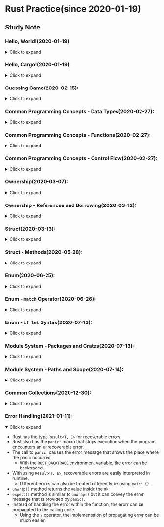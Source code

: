 # Rust Practice(since 2020-01-19)
## Study Note
### Hello, World!(2020-01-19):
<details>
  <summary>Click to expand</summary>

- Uses `rustup` to install the latest version of Rust.
- Rust files always end with the _.rs_ extension.
- Uses `rustc` to compile rust files.
- Functions start with a `fn` keyword.
  - Parameters go inside parenthesis, `()`.
  - The function body is wrapped in curly brakets, `{}`.
- Rust uses four spaces rather than a tab.
- Using a `!` means calling a macro instead of a function.
  - `println!` is a macro that prints a string to the screen.
- Strings use double quotes, `"string"`.
- Uses `;` to end lines

</details>

### Hello, Cargo!(2020-01-19):
<details>
  <summary>Click to expand</summary>

- Cargo is Rust`s build system and package manager.
- Uses `cargo` to make a new project.
  - `cargo build` to build a cargo project.
    - `--release` option does a compilation with some optimizations.
  - `cargo run` to build and run.
  - `cargo check` to check a project without generating a binary.

</details>

### Guessing Game(2020-02-15):
<details>
  <summary>Click to expand</summary>

- `prelude` library is automatically included to every rust program while compiling them.
- To use other types or functions not in the prelude, they must be brought with a `use` statement.
  - `io` library comes from the standard library `std` and does input/output functions.
- To create a variable, use a `let` statement.
- In Rust, variables are immutable by default.
  - Use `mut` before the variable name to make a variable mutable.
- `//` syntax starts a comment until the end of the line.
- `String` type is provided by the standard library.
  - UTF-8 encoded bit of text.
- `::` syntax indicates that an associated function follows.
- Calls `read_line` to get input from the user.
- `&` indicates that this argument is a reference.
  - References are immutable by default.
  - Uses `&mut` to make it mutable.
- When using the `.foo()` syntax, it is best to divide it.
- `read_line` method returns a value with the `io::Result` type.
  - The `Result` types are enumerations. (`Ok` when successful / `Err` when failed)
  - If the instance of `io::Result` is an `Err` value, `expect` will cause to crash the program and display the message that passed as an argument.
- `{}` is a placeholder for printing values.
- Before using external crates, they must be included into the `[dependencies]` section in `.toml` file.
  - Cargo understands Semantic Versioning.
  - e.g) `^0.5.5^ means any version that has a public API compatible with version 0.5.5.
- With `cargo doc --open`, documentation is built and  provided by all of dependencies within it.
- `std::cmp::Ordering` type is another enum. (Less, Greter, and Equal)
  - The `cmp` method compares two values.
- A `match` expression is made up of arms.
  - Each arm consists of a pattern, the `match` looks through each arm's pattern in turn.
- Rust has a strong, static type system, but it also has type inference.
- Rust allows to shadow the previous value with a new one.
- The `parse` method on strings parses a string into some kind of number.
- The `loop` keyword creates an infinite loop.
- Adds `break` to quit the loop.

</details>

### Common Programming Concepts - Data Types(2020-02-27):
<details>
  <summary>Click to expand</summary>

- Rust has a set of _keywords_ that are reserved for use by the language only.
  - Link: [Reference](https://doc.rust-lang.org/book/appendix-01-keywords.html)
- Constants are not variables.
  1. It is not allowed to use `mut` with constants.
  2. When a constant is declared using the `const` keyword, its type _must_ be annotated.
  3. Constants may be set only to a constant expression, not the result of a function call or whatever.
- Rust's naming convention for constants is to use all uppercase with underscores between words.
- Underscores can be inserted in numeric literals to improve readability.
  - e.g) `const MAX_POINTS: u32 = 100_000;`
- Using shadowing, new variable with the same name can be declared in the different type.
- Data types are divided into two subsets which are scalar and compound.
- Rust is a _statically typed_ language.
- A _scalar_ type represents a single value.
  - Integers, floating-point numbers, booleans, and characters.
- The integer type should be annotated like `[SIGN][BITS]`
  - e.g) `u32` for unsigned 32-bit long integer, `i128` for signed 128-bit long integer.
  - The default integer is `i32`.
- Integer literals can be written in any of the forms shown below.

| Number literals | Example       |
| :-------------- | ------------- |
| Binary          | `0b1111_0000` |
| Octal           | `0o77`        |
| Decimal         | `98_222`      |
| Hex             | `0xff`        |
| Byte(`u8` only) | `b'A'`        |

- All number literals except the byte allow a type suffix(`57u8`) and `_` as a visual seperator.
- When compiling in debug mode, Rust checks for integer overflow that cause the program to _panic_ at runtime.
  - _Panic_ means that a program exits with an error.
- When compiling in release mode with the `--release` flag, Rust just performs _two's complement wrapping_.
  - With the library `Wrapping`, it becomes available to wrap integers explicitly.
- Rust's floating-point types are `f32` and `f64`.
  - The default type is `f64`.
- Rust supports the basic mathematical operations.
  - `+` for addition, `-` for subtraction, `*` for product, `/` for division, and `%` for remainder.
  - Link: [All operators](https://doc.rust-lang.org/book/appendix-02-operators.html)
- A boolean type in Rust has two possible values: `true` and `false`.
  - Booleans are _one byte_ in size.
  - Booleans are specified using `bool`.
  - e.g) `let f: bool = false;`
- A character type in Rust is used to represent letters.
  - Characters are _four bytes_ in size and represents a Unicode Scalar Value.
  - Characters are specified using `char`.
  - Character literals are specified with single quotes, as opposed to string literals, which use double quotes.
  - e.g) `let c: char = 'z';`
- _Compound types_ can group multiple values into one type.
  - Rust has two primitive compound types: tuples and arrays.
- Tuples have a fixed length.
  - Once decleared, they cannot grow or shrink in size.
- The tuple is specified with a comma-separated list of values inside parentheses.
  - e.g) `let tup: (i32, f64, u8) = (500, 6.4, 1);`
- Rust supports pattern matching to destructure a tuple value.
  - e.g) `let (x, y, z) = tup;`
- Rust also supports direct access to a tuple element by using a period, `.`.
  - e.g) `let six_point_four = tup.1;`
- Arrays also have a fixed length.
  - Every element of an array must have the same type.
- The array is annotated with values of the same type inside square brackets.
  - e.g) `let a: [i32; 5]`
- Array data are allocated on the stack.
- An element of an array can be directly accessed with an index inside square brackets.
  - e.g) `a[0]`
- Rust panics at _index out of bounds_ in runtime.

</details>

### Common Programming Concepts - Functions(2020-02-27):
<details>
  <summary>Click to expand</summary>

- Function definitions start with the `fn` keyword and have a set of parentheses after the function name.
- Rust code uses _snake case_ as the conventional style for function and variable names.
- Rust doesn't care where functions are defined.
- Functions can also be defined to have _parameters_, which are special variables that are part of a function's signature.
- In function signatures, The type of each parameter _must_ be declared.
- _Statements_ are instructions that perform some action and do not return a value.
  - e.g) `let y = 6;`, function definitions
- _Expressions_ evaluate to a resulting value.
  - Expressions do not include ending semicolons.
  - e.g) math operations, calling a function/macro, `{}`
- The return value of a function must be declared with its type after `->`.
- It can be either using the `return` keyword or the final expression in the block to pass the return value.

</details>

### Common Programming Concepts - Control Flow(2020-02-27):
<details>
  <summary>Click to expand</summary>

- An `if` expression allows to branch the code depending on conditions.
  - `if` expressions start with the keyword `if`, which is followed by a condition.
- Conditions of `if` expressions must be provided as Boolean type.
- Rust only executes the block for the first true condition.
- It is more powerful to use `match` than using too many `else if` expressions.
- Because `if` is an expression, it can be placed on the right side of a `let` statement.
  - e.g) `let number = if condition { ... }`
  - In this case, types of last expressions in `if`, `else if`, and `else` blocks must be equal.
- Rust has three kinds of loops: `loop`, `while`, and `for`.
- The `loop` keyword makes an infinite loop.
  - To break out of a loop, the `break` keyword must be placed.
  - The loop can also return values using the `break` expression.
- The `while` loop has a condition, and it checks the condition by each loops until it became false.
- Using `for` loop, it is able to loop through each element of a collection without consideration to the bound.
  - It is more safe to use `for` than to use `while` while looping through a collection.
- `Range` is a type provided by the standard library.
  - It generates all numbers in sequence starting from one number and ending before another number.
  - e.g) (1..4)

</details>

### Ownership(2020-03-07):
<details>
  <summary>Click to expand</summary>

- All data stored on the stack must have a known, fixed size.
- Data with an unknown size at compile time or a size that might change must be stored on the heap.
  - An enough spot on the memory is _allocated on the heap_.
- Ownership rules:
  1. Each value in Rust has a variable that's called its _owner_.
  2. There can only be one owner at a time.
  3. When the owner goes out of scope, the value will be dropped.
- A scope is the range within a program for which an item is valid.
- The _string_ type is stored on the heap.
  - String literals are stored on the stack.
  - e.g) `let mut s = String::from("hello");`
- The double colon, `::`, is an operator that allows to namespace methods under the type.
- That kind of string can be mutated.
  - e.g) `s.push_str(", world!");`
- The `String` type need to be allocated an amount of memory on the heap.
  - The memory must be requested from the OS at runtime.
    - This can be done by calling `String::from`.
  - This memory must be returned to the OS after use.
    - The memory is automatically returned once the variable goes out of scope.
- When a `String` variable goes out of scope, Rust calls a `drop` function.
- When assigning the stack data of a variable to another variable, Rust makes a copy of this value.
- In case of the `String` type, Rust copies only pointers rather than values.
  - A `String` is made up of three parts, pointer, length, and capacity.
- Rust does a _shallow copy_ and also invalidates the first variable to avoid a _double free_ error.
  - In other words, Rust moves the first variable to the second.
- To copy the `String` deeply, use a common method called `clone`.
  - e.g) `let _s = s.clone();`
- It's possible to return multiple values using a tuple.
  - e.g) `(s, length)`

</details>

### Ownership - References and Borrowing(2020-03-12):
<details>
  <summary>Click to expand</summary>

- To prevent the ownership of a variable to be moved into a different scope, use a reference.
  - The ampersand, `&`, allows to refer to some value without taking ownership of it.
  - To dereference it, use the dereference operator, `*`.
- Although the reference goes out of its scope, the variable is not dropped.
  - Setting references as function parameters is called _borrowing_.
- The value of a reference can be modified only when the reference is set to be mutable.
- There can be only one mutable reference of the variable at a time.
- Rust can prevent _data races_ in this fashion.
- A _data race_ happens when three behaviors occur:
  1. Two or more pointers access the same data at the same time.
  2. At least one of the pointers is being used to write to the data.
  3. There's no mechanism being used to synchronize access to the data.
- It is not possible to have a mutable reference while having an immutable one.
  - Multiple immutable references can exist simultaneously.
  - A reference's scope starts from where it is introduced and continues through the last time that it is used.
- A _dangling pointer_ is that references a location in memory that may have been given to someone else, by freeing some memory while preserving a pointer to that memory.
- In Rust, the compiler guarantees that references will never be dangling references.
  - To do so, Rust introduced a new feature, _lifetime_.
- Slices let you reference a contiguous sequence of elements in a collection rather than the whole collection.
- The `enumerate` method returns a tuple that has an index and a reference of an item.
- A _string slice_ is a reference to part of a `String`.
  - e.g) `let hello = &s[0..5];`
- String literals are also slices pointing to that specific point of the binary.
  - e.g) `&str`
- Other slices work same as string slices.

</details>

### Struct(2020-03-13):
<details>
  <summary>Click to expand</summary>

- To define a struct, write the keyword `struct` and name the entire struct.
  - Inside curly brackets, names and types of data being grouped together should be described.
- To use a struct after defining it, create an _instance_ of that struct by specifying concrete values for each of the fields.
  - Pairs of the field and the value will be assigned in this form `key: value`.
- To get a specific value from a struct, use dot notation.
  - e.g) `user1.email = String::from("anotheremail@example.com");`
  - c.f) Note that the entire instance must be mutable for values to be changed.
- Rust doesn't allow to mark only certain fields as mutable.
  - If the parameter names and the struct field names are same, the field names can be omitted.
- Using _struct update syntax_, it is easily done to create a new instance of a struct that uses most of an old instance's values.
  - The syntax `..` specifies that the remaining fields not explicitly set have the same value as the given instance.
- Tuple structs have the added meaning the struct name provides but don't have names associated with their fields.
  - e.g) `struct Color(u8, u8, u8);`
- To print out debugging information, the annotation `#[derive(Debug)]` should be added just before the struct definition.
  - The placeholder should be also changed into `{:?}` for single line print or `{:#?}` for multiple line print.
- Link: [Derivable Traits](https://doc.rust-lang.org/book/appendix-03-derivable-traits.html)

</details>

### Struct - Methods(2020-05-28):
<details>
  <summary>Click to expand</summary>

- Methods are defined within the context of a struct(or an enum or a trait object).
  - Their first parameter is always `self`, which represents the instance of the struct the method is being called on.
- To define the method within the context of a struct, write an `impl` block and implement it in this block.
  - Use _method syntax_ to call a method: add a dot followed by the method name, parentheses, and any arguments.
  - e.g) `rect1.area()`
- To have a method that changes the instance, use `&mut self` as the first parameter, otherwise `&self`.
- To have a method that takes ownership of the instance, use `self` as the first parameter.
  - c.f) But this is very rare case.
- Associated functions don't take `self` as a parameter, for they don't have an instance of the struct to work with.
  - e.g) `String::from()`

</details>

### Enum(2020-06-25):
<details>
  <summary>Click to expand</summary>

- To define an enumeration, use `enum` keyword and write the variants of the enum inside curly brakets.
  - e.g) `enum IpAddrKind { V4, V6 }`
- The variants of the enum are namespaced under its identifier so they should be separated by using a double colon.
  - e.g) `let four = IpAddrKind::V4;`
- The variants of the enum can have associated values.
  - e.g) `enum IpAddr { V4(String), V6(String) }`
- Each variant can also have different types and amounts of associated data.
  - e.g) `enum IpAddr {V4(u8, u8, u8, u8), V6(String)}`
- This IpAddr enum is already in use.
- Link: [Enum IpAddr](https://doc.rust-lang.org/std/net/enum.IpAddr.html)
- It is able to define methods on enums using `impl` like on structs.
- Rust doesn't have the null feature.
  - But it does have an enum that can encode the concept of a value being present or absent with the `Option<T>` enum.
  - `<T>` is a generic type parameter.
  - e.g) `enum Option<T> { Some(T), None, }`
- Link: [Enum Option](https://doc.rust-lang.org/std/option/enum.Option.html)

</details>

### Enum - `match` Operator(2020-06-26):
<details>
  <summary>Click to expand</summary>

- The `match` operator allows to compare a value against a series of patterns and then execute code based on which pattern matches.
  - The expression after the `match` keyword ca be any type.
- An arm has two parts: a pattern and some code.
  - Patterns can be made up of literal values, variable names, wildcards, and so on.
- When the `match` expression executes, it compares the resulting value against the pattern of each arm, in order.
- The code associated with each arm is an expression and the resulting value of it gets returned for the entire `match` expression.
- Matches in Rust are _exhaustive_.
  - Every possibility must be covered in order for the code to be valid.
- The `_` placeholder can cover default arms.
- The `()` is just the unit value.
- Link: [`unit` Type](https://doc.rust-lang.org/std/primitive.unit.html)

</details>

### Enum - `if let` Syntax(2020-07-13):
<details>
  <summary>Click to expand</summary>

- The `if let` syntax combines `if` and `let` into a less verbose way to handle values that match just one pattern while ignoring the rest.
- The `if let` and `else` is the same as the `match` block with one arm for the first pattern and another for the rest.
  - It means that the block of code that goes with the `else` is exactly same as the block of code that would go with the `_` case in the `match` expression.

</details>

### Module System - Packages and Crates(2020-07-13):
<details>
  <summary>Click to expand</summary>

- A _crate_ is a binary or library.
  - The _crate root_ is a source file that the Rust compiler starts from and makes up the root module of the crate.
- A _package_ is one or more crates that provide a set of functionality.
  - A package contains a _Cargo.toml_ file that describes how to build those crates.
- Rules for what a package can contain:
  1. A package _must_ contain zero or one library crates, and no more.
  2. A package can contain as many binary crates as possible, but at least one crate(either library or binary).
- Cargo follows a convention that _src/main.rs_ is the crate root of a binary crate with the same name as the package.
  - If the package directory contains _src/lib.rs_, Cargo recognizes _src/lib.rs_ as its crate root.
- A package can have multiple binary crates by placing binaries in the _src/_ directory: each file will be a separate binary crate.

</details>

### Module System - Paths and Scope(2020-07-14):
<details>
  <summary>Click to expand</summary>

- Module helps to organize the code and controls the _privacy_ of items.
  - _Public_ items can be used by outside code.
  - _Private_ items are not available for outside use.
- A module can be defined by starting with the `mod` keyword, and then the name of the module must be specified.
- A _module tree_ shows how modules are related.
- To use an item in a module tree, its path should be written.
- A path can take two forms:
  1. An _absolute path_ starts from a crate root by using a crate name or a literal crate.
  2. A _relative path_ starts from the current module and uses `self`, `super`, or an identifier in the current module.
  - Both are followed by one or more identifiers separated by double colons, `::`.
- All items(functions, methods, structs, enums, modules, and constants) in Rust are private by default.
  - Items in a parent module can't use the private items inside child modules.
  - Items in child modules can use the items in their ancestor modules.
- Private items in child modules can be exposed to their ancestor modules by using the `pub` keyword.
- Using super, items in child modules can use the items in their parents.
- Structs and enums can also be public.
  - Struct's fields will still be private.
  - All of enum's variants become public.

</details>

### Common Collections(2020-12-30):
<details>
  <summary>Click to expand</summary>

- Data which collections point to is stored on the heap.
- A _vector, string, hash map_ are commonly used collections in Rust programs.
- To create a new, empty vector, use `Vec::new` function.
  - Vectors must have data with the same type.
  - e.g) `let v: Vec<i32> = Vec::new();
  - e.g) `let v = vec![1, 2, 3];
- To reference an element in a vector, there are two ways:
  1. Using square brackets: `&v[2]`
  2. Using a method: `v.get(2)`
  - When index out of bounds error occured, the program panics in 1. case but not in 2. case.
- With an enum, the vector can store multiple types.
- Rust has only one string type in the core language, which is the string slice `str`.
- Both `String` and the string slice are UTF-8 encoded.
- Many of the same operations available with `Vec<T>` are available with `String` as well.
  - e.g) `let mut s = String::new();`
- Or can create a `String` from a string literal.
  - e.g) `let s = "initial contents".to_string();`
  - e.g) `let s = String::from("initial contents");`
- To update a string, there are two ways:
  1. Using a method, `push_str(&str)`, `push(&char)`
  2. Using a `+` operator: `fn add(self, s; &str) -> String {...}`
    - `add` takes ownership of `self`.
- Rust compiler can _coerce_ the `&String` into a `&str`.
- Rust doesn't support indexing.
  - A `String` is a wrapper over a `Vec<u8>`.
  - But each unicode scalar value takes multiple bytes..
  - So, directly indexing to a `String` element returns an unexpected value.
- Slicing `String` returns `&str`.
- Hash maps are homogeneous.
  - All of the keys must have the same type, and all of the values must have the same type.
- To construct a hash map:
  - Use `insert` method: `scores.insert(String::from("Blue"), 10));`
  - Use iterator and `collect` method: `teams.into_iter().zip(vec_str, vec_score);`
- Only one value can be associated with a key.
- Link [`std::collections`](https://doc.rust-lang.org/std/collections/index.html)

</details>

### Error Handling(2021-01-11):
<details open>
  <summary>Click to expand</summary>

- Rust has the type `Result<T, E>` for recoverable errors
- Rust also has the `panic!` macro that stops execution when the program encounters an unrecoverable error.
- The call to `panic!` causes the error message that shows the place where the panic occurred.
  - With the `RUST_BACKTRACE` environment variable, the error can be backtraced.
- With using `Result<T, E>`, recoverable errors are easily interpreted in runtime.
  - Different errors can also be treated differently by using `match {}`.
- `unwrap()` method returns the value inside the `Ok`.
- `expect()` method is similar to `unwrap()` but it can convey the error message that is provided by `panic!`.
- Instead of handling the error within the function, the erorr can be propagated to the calling code.
  - Using the `?` operator, the implementation of propagating error can be much easier.

</details>
